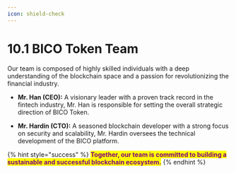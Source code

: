 ```yaml
---
icon: shield-check
---
```


# 10.1 BICO Token Team

Our team is composed of highly skilled individuals with a deep understanding of the blockchain space and a passion for revolutionizing the financial industry.

*   **Mr. Han (CEO):** A visionary leader with a proven track record in the fintech industry, Mr. Han is responsible for setting the overall strategic direction of BICO Token.


*   **Mr. Hardin (CTO):** A seasoned blockchain developer with a strong focus on security and scalability, Mr. Hardin oversees the technical development of the BICO platform.





{% hint style="success" %}
<mark style="color:purple;">**Together, our team is committed to building a sustainable and successful blockchain ecosystem.**</mark>
{% endhint %}
